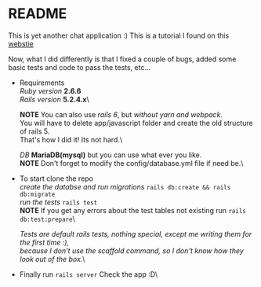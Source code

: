 # README

This is yet another chat application :)
This is a tutorial I found on this [webstie](https://iridakos.com/programming/2019/04/04/creating-chat-application-rails-websockets)

Now, what I did differently is that I fixed a couple of bugs, added some basic tests and code to
pass the tests, etc...

* Requirements\
  *Ruby version*  **2.6.6**\
  *Rails version* **5.2.4.x**\

  **NOTE** You can also use *rails 6*, but *without yarn and webpack*.\
           You will have to delete app/javascript folder and create the old structure of rails 5.\
           That's how I did it! Its not hard.\

  *DB* **MariaDB(mysql)** but you can use what ever you like.\
  **NOTE** Don't forget to modify the config/database.yml file if need be.\

* To start clone the repo\
  *create the databse and run migrations* ```rails db:create && rails db:migrate```\
  *run the tests*                         ```rails test```\
  **NOTE** If you get any errors about the test tables not existing run ```rails db:test:prepare```\

  *Tests are default rails tests, nothing special, except me writing them for the first time :),*\
  *because I don't use the scaffold command, so I don't know how they look out of the box.*\

* Finally run ```rails server``` Check the app :D\
